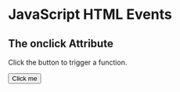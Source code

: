 <html>
<head>
<script>
function myFunction() {
  document.getElementById("demo").innerHTML = "Hello World";
}
</script>
</head>
<body>
<h1>JavaScript HTML Events</h1>
<h2>The onclick Attribute</h2>

<p>Click the button to trigger a function.</p>

<button onclick="myFunction()">Click me</button>

<p id="demo"></p>

</body>
</html>

